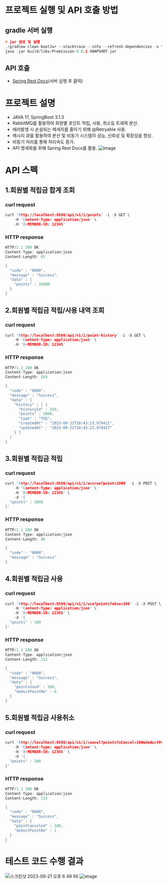 # 프로젝트 실행 및 API 호출 방법

## gradle 서버 실행

```c
# jar 생성 및 실행
./gradlew clean bootJar --stacktrace --info --refresh-dependencies -x test -x asciidoctor
java -jar build/libs/Premission-0.0.1-SNAPSHOT.jar
```

## API 호출
- [Spring Rest Docs](http://localhost:8080/)(서버 실행 후 클릭)

# 프로젝트 설명
- JAVA 17, SpringBoot 3.1.3
- RabbitMQ를 활용하여 회원별 포인트 적립, 사용, 취소등 트래픽 분산.
- 에러발생 시 손실되는 메세지를 줄이기 위해 @Retryable 사용.
- 메시지 큐를 활용하여 분산 및 비동기 시스템의 성능, 신뢰성 및 확장성을 향상.
- 비동기 처리를 통해 처리속도 증가.
- API 명세화를 위해 Spring Rest Docs를 활용.
![image](https://github.com/dbscks97/marketboro-mission/assets/75676309/e7fa3a93-4e8a-45b6-b226-a4e4ea52fdb3)


# API 스펙
## 1.회원별 적립금 합계 조회

### curl request
```c
curl 'http://localhost:8500/api/v1/1/points' -i -X GET \
    -H 'Content-Type: application/json' \
    -H 'X-MEMBER-ID: 12345'
```

### HTTP response
```c
HTTP/1.1 200 OK
Content-Type: application/json
Content-Length: 85

{
  "code" : "0000",
  "message" : "Success",
  "data" : {
    "points" : 10000
  }
}
```

## 2.회원별 적립금 적립/사용 내역 조회

### curl request
```c
curl 'http://localhost:8500/api/v1/1/point-history' -i -X GET \
    -H 'Content-Type: application/json' \
    -H 'X-MEMBER-ID: 12345'
```

### HTTP response
```c
HTTP/1.1 200 OK
Content-Type: application/json
Content-Length: 264

{
  "code" : "0000",
  "message" : "Success",
  "data" : {
    "history" : [ {
      "historyId" : 359,
      "points" : 1000,
      "type" : "적립",
      "createdAt" : "2023-09-21T18:43:23.979411",
      "updatedAt" : "2023-09-21T18:43:23.979427"
    } ]
  }
}
```

## 3.회원별 적립금 적립

### curl request
```c
curl 'http://localhost:8500/api/v1/1/accrue?point=1000' -i -X POST \
    -H 'Content-Type: application/json' \
    -H 'X-MEMBER-ID: 12345' \
    -d '{
  "points" : 1000
}'
```

### HTTP response
```c
HTTP/1.1 200 OK
Content-Type: application/json
Content-Length: 46

{
  "code" : "0000",
  "message" : "Success"
}
```

## 4.회원별 적립금 사용

### curl request
```c
curl 'http://localhost:8500/api/v1/1/use?pointsToUse=100' -i -X POST \
    -H 'Content-Type: application/json' \
    -H 'X-MEMBER-ID: 12345' \
    -d '{
  "points" : 100
}'
```

### HTTP response
```c
HTTP/1.1 200 OK
Content-Type: application/json
Content-Length: 112

{
  "code" : "0000",
  "message" : "Success",
  "data" : {
    "pointsUsed" : 100,
    "deductPointNo" : 0
  }
}
```

## 5.회원별 적립금 사용취소 

### curl request
```c
curl 'http://localhost:8500/api/v1/1/cancel?pointsToCancel=100&deductPointNo=1' -i -X POST \
    -H 'Content-Type: application/json' \
    -H 'X-MEMBER-ID: 12345' \
    -d '{
  "points" : 100
}'
```

### HTTP response
```c
HTTP/1.1 200 OK
Content-Type: application/json
Content-Length: 115

{
  "code" : "0000",
  "message" : "Success",
  "data" : {
    "pointCanceled" : 100,
    "deductPointNo" : 1
  }
}
```


# 테스트 코드 수행 결과
![스크린샷 2023-09-21 오후 6 49 56](https://github.com/dbscks97/marketboro-mission/assets/75676309/deffa42f-ba2f-4411-9488-387db7685a4d)
![image](https://github.com/dbscks97/marketboro-mission/assets/75676309/570b1c3b-1b37-44ea-915d-c839d3f24119)

